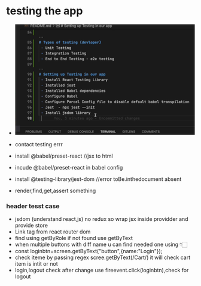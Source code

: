 # testing the app
- ![alt text](testingsteps.png)

- contact testing errr
- install @babel/preset-react //jsx to html
- incude @babel/preset-react in babel config 
- install @testing-library/jest-dom //error toBe.inthedocument absent
- render,find,get,assert something

### header tesst case
- jsdom (understand react,js) no redux so wrap jsx inside providder and provide store
- Link tag from react router dom
- find using getByRole if not found use getByText
- when multiple buttons with diff name u can find needed one using 👇🏻
- const loginbtn=screen.getByText("button",{name:"Login"});
- check iteme by passing regex scree.getByText(/Cart/) it will check cart item is intit or not
- login,logout check after change use fireevent.click(loginbtn),check for logout